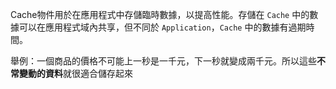 Cache物件用於在應用程式中存儲臨時數據，以提高性能。存儲在 `Cache` 中的數據可以在應用程式域內共享，但不同於 `Application`，`Cache` 中的數據有過期時間。

舉例：一個商品的價格不可能上一秒是一千元，下一秒就變成兩千元。所以這些**不常變動的資料**就很適合儲存起來